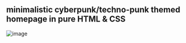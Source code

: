 ## minimalistic cyberpunk/techno-punk themed homepage in pure HTML & CSS

![image](https://github.com/oiva-johannes/minimalistic-personal-homepage-template/assets/72695556/4cf2d9a6-2e55-4320-95c4-cf3b97d0f597)

